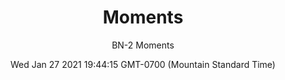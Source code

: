 ---
category: "wall-covering"
date: Wed Jan 27 2021 19:44:15 GMT-0700 (Mountain Standard Time)
description: "null"
designer: "Beth Nicholas"
href: "https://www.areaenvironments.com/beth-nicholas"
image_primary: "./img/BN+Moments+Art.jpg"
image_secondary: "./img/BN+Moments+Interior.jpg"
image_thumb: "./img/Beth+Nicholas.png"
manufacturer: "Area Environments"
slug: "/manufacturers/area-environments/wall-covering/moments"
slug_destination: area-environments,
subtitle: "BN-2  Moments"
tags:
  - "area-environments"
  - "wall-covering"
title: "Moments"
---
